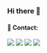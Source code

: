 ### Hi there 👋

#### 📨 Contact:
[<img src="https://img.shields.io/badge/website-%234285F4.svg?&style=for-the-badge&logo=safari&logoColor=white" />](http://rzodkiewa.github.io)
[<img src="https://img.shields.io/badge/grzyp.rzodkiewa%237777-%237289DA.svg?&style=for-the-badge&logo=discord&logoColor=white" />](https://discord.com/)
[<img src="https://img.shields.io/badge/facebook-%234285F4.svg?&style=for-the-badge&logo=facebook&logoColor=white" />](https://fb.com/rzodkiewson)
[<img src="https://img.shields.io/badge/mail-%23D14836.svg?&style=for-the-badge&logo=gmail&logoColor=white" />](mailto:rzodkiewa151@gmail.com)
